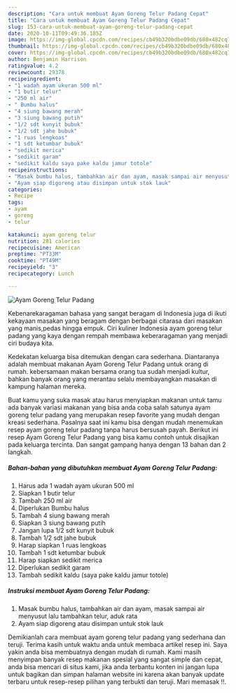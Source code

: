 ```yaml
---
description: "Cara untuk membuat Ayam Goreng Telur Padang Cepat"
title: "Cara untuk membuat Ayam Goreng Telur Padang Cepat"
slug: 153-cara-untuk-membuat-ayam-goreng-telur-padang-cepat
date: 2020-10-11T09:49:36.185Z
image: https://img-global.cpcdn.com/recipes/cb49b320bdbe09db/680x482cq70/ayam-goreng-telur-padang-foto-resep-utama.jpg
thumbnail: https://img-global.cpcdn.com/recipes/cb49b320bdbe09db/680x482cq70/ayam-goreng-telur-padang-foto-resep-utama.jpg
cover: https://img-global.cpcdn.com/recipes/cb49b320bdbe09db/680x482cq70/ayam-goreng-telur-padang-foto-resep-utama.jpg
author: Benjamin Harrison
ratingvalue: 4.2
reviewcount: 29378
recipeingredient:
- "1 wadah ayam ukuran 500 ml"
- "1 butir telur"
- "250 ml air"
- " Bumbu halus"
- "4 siung bawang merah"
- "3 siung bawang putih"
- "1/2 sdt kunyit bubuk"
- "1/2 sdt jahe bubuk"
- "1 ruas lengkoas"
- "1 sdt ketumbar bubuk"
- "sedikit merica"
- "sedikit garam"
- "sedikit kaldu saya pake kaldu jamur totole"
recipeinstructions:
- "Masak bumbu halus, tambahkan air dan ayam, masak sampai air menyusut lalu tambahkan telur, aduk rata"
- "Ayam siap digoreng atau disimpan untuk stok lauk"
categories:
- Recipe
tags:
- ayam
- goreng
- telur

katakunci: ayam goreng telur 
nutrition: 281 calories
recipecuisine: American
preptime: "PT33M"
cooktime: "PT49M"
recipeyield: "3"
recipecategory: Lunch

---
```



![Ayam Goreng Telur Padang](https://img-global.cpcdn.com/recipes/cb49b320bdbe09db/680x482cq70/ayam-goreng-telur-padang-foto-resep-utama.jpg)

Kebenarekaragaman bahasa yang sangat beragam di Indonesia juga di ikuti kekayaan masakan yang beragam dengan berbagai citarasa dari masakan yang manis,pedas hingga empuk. Ciri kuliner Indonesia ayam goreng telur padang yang kaya dengan rempah membawa keberaragaman yang menjadi ciri budaya kita.




Kedekatan keluarga bisa ditemukan dengan cara sederhana. Diantaranya adalah membuat makanan Ayam Goreng Telur Padang untuk orang di rumah. kebersamaan makan bersama orang tua sudah menjadi kultur, bahkan banyak orang yang merantau selalu membayangkan masakan di kampung halaman mereka.

Buat kamu yang suka masak atau harus menyiapkan makanan untuk tamu ada banyak variasi makanan yang bisa anda coba salah satunya ayam goreng telur padang yang merupakan resep favorite yang mudah dengan kreasi sederhana. Pasalnya saat ini kamu bisa dengan mudah menemukan resep ayam goreng telur padang tanpa harus bersusah payah.
Berikut ini resep Ayam Goreng Telur Padang yang bisa kamu contoh untuk disajikan pada keluarga tercinta. Dan sangat gampang hanya dengan 13 bahan dan 2 langkah.


<!--inarticleads1-->

##### Bahan-bahan yang dibutuhkan membuat Ayam Goreng Telur Padang:

1. Harus ada 1 wadah ayam ukuran 500 ml
1. Siapkan 1 butir telur
1. Tambah 250 ml air
1. Diperlukan  Bumbu halus
1. Tambah 4 siung bawang merah
1. Siapkan 3 siung bawang putih
1. Jangan lupa 1/2 sdt kunyit bubuk
1. Tambah 1/2 sdt jahe bubuk
1. Harap siapkan 1 ruas lengkoas
1. Tambah 1 sdt ketumbar bubuk
1. Harap siapkan sedikit merica
1. Diperlukan sedikit garam
1. Tambah sedikit kaldu (saya pake kaldu jamur totole)




<!--inarticleads2-->

##### Instruksi membuat  Ayam Goreng Telur Padang:

1. Masak bumbu halus, tambahkan air dan ayam, masak sampai air menyusut lalu tambahkan telur, aduk rata
1. Ayam siap digoreng atau disimpan untuk stok lauk




Demikianlah cara membuat ayam goreng telur padang yang sederhana dan teruji. Terima kasih untuk waktu anda untuk membaca artikel resep ini. Saya yakin anda bisa membuatnya dengan mudah di rumah. Kami masih menyimpan banyak resep makanan spesial yang sangat simple dan cepat, anda bisa mencari di situs kami, jika anda terbantu konten ini jangan lupa untuk bagikan dan simpan halaman website ini karena akan banyak update terbaru untuk resep-resep pilihan yang terbukti dan teruji. Mari memasak !!. 
